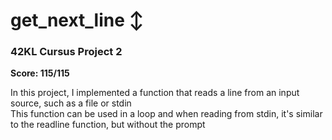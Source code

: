 # get_next_line ↕️

### 42KL Cursus Project 2

**Score: 115/115**

In this project, I implemented a function that reads a line from an input source, such as a file or stdin <br/>
This function can be used in a loop and when reading from stdin, it's similar to the readline function, but without the prompt
